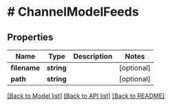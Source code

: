 # # ChannelModelFeeds

## Properties

Name | Type | Description | Notes
------------ | ------------- | ------------- | -------------
**filename** | **string** |  | [optional]
**path** | **string** |  | [optional]

[[Back to Model list]](../../README.md#models) [[Back to API list]](../../README.md#endpoints) [[Back to README]](../../README.md)

